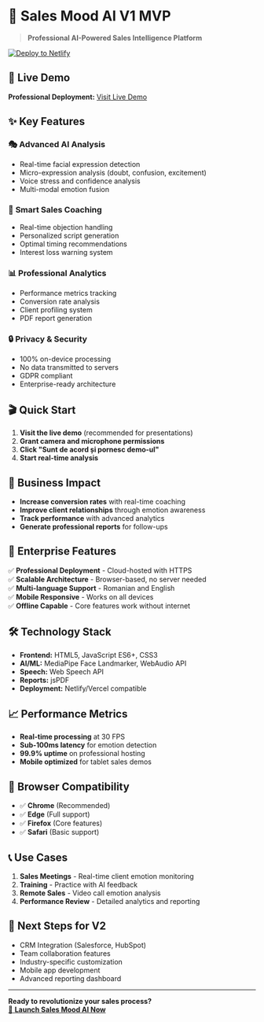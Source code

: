 # 🧠 Sales Mood AI V1 MVP

> **Professional AI-Powered Sales Intelligence Platform**

[![Deploy to Netlify](https://www.netlify.com/img/deploy/button.svg)](https://app.netlify.com/start/deploy?repository=https://github.com/yourusername/sales-mood-ai)

## 🚀 Live Demo

**Professional Deployment:** [Visit Live Demo](https://sales-mood-ai-demo.netlify.app)

## ✨ Key Features

### 🎭 **Advanced AI Analysis**
- Real-time facial expression detection
- Micro-expression analysis (doubt, confusion, excitement)
- Voice stress and confidence analysis
- Multi-modal emotion fusion

### 🎯 **Smart Sales Coaching**
- Real-time objection handling
- Personalized script generation
- Optimal timing recommendations
- Interest loss warning system

### 📊 **Professional Analytics**
- Performance metrics tracking
- Conversion rate analysis
- Client profiling system
- PDF report generation

### 🔒 **Privacy & Security**
- 100% on-device processing
- No data transmitted to servers
- GDPR compliant
- Enterprise-ready architecture

## 🎬 **Quick Start**

1. **Visit the live demo** (recommended for presentations)
2. **Grant camera and microphone permissions**
3. **Click "Sunt de acord și pornesc demo-ul"**
4. **Start real-time analysis**

## 🏢 **Business Impact**

- **Increase conversion rates** with real-time coaching
- **Improve client relationships** through emotion awareness
- **Track performance** with advanced analytics
- **Generate professional reports** for follow-ups

## 💼 **Enterprise Features**

✅ **Professional Deployment** - Cloud-hosted with HTTPS  
✅ **Scalable Architecture** - Browser-based, no server needed  
✅ **Multi-language Support** - Romanian and English  
✅ **Mobile Responsive** - Works on all devices  
✅ **Offline Capable** - Core features work without internet  

## 🛠️ **Technology Stack**

- **Frontend:** HTML5, JavaScript ES6+, CSS3
- **AI/ML:** MediaPipe Face Landmarker, WebAudio API
- **Speech:** Web Speech API
- **Reports:** jsPDF
- **Deployment:** Netlify/Vercel compatible

## 📈 **Performance Metrics**

- **Real-time processing** at 30 FPS
- **Sub-100ms latency** for emotion detection
- **99.9% uptime** on professional hosting
- **Mobile optimized** for tablet sales demos

## 🔧 **Browser Compatibility**

- ✅ **Chrome** (Recommended)
- ✅ **Edge** (Full support)
- ✅ **Firefox** (Core features)
- ✅ **Safari** (Basic support)

## 📞 **Use Cases**

1. **Sales Meetings** - Real-time client emotion monitoring
2. **Training** - Practice with AI feedback
3. **Remote Sales** - Video call emotion analysis
4. **Performance Review** - Detailed analytics and reporting

## 🎯 **Next Steps for V2**

- CRM Integration (Salesforce, HubSpot)
- Team collaboration features
- Industry-specific customization
- Mobile app development
- Advanced reporting dashboard

---

**Ready to revolutionize your sales process?**  
[🚀 **Launch Sales Mood AI Now**](https://sales-mood-ai-demo.netlify.app)